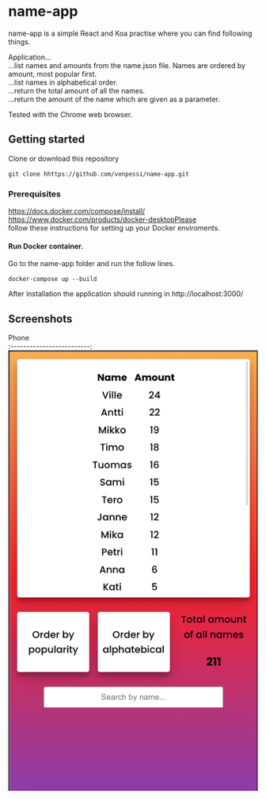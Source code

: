 # name-app
name-app is a simple React and Koa practise where you can find following things.<br />

Application...<br />
...list names and amounts from the name.json file. Names are ordered by amount, most popular first.<br />
...list names in alphabetical order.<br />
...return the total amount of all the names.<br />
...return the amount of the name which are given as a parameter.<br />

Tested with the Chrome web browser.

## Getting started
Clone or download this repository
```
git clone hhttps://github.com/vonpessi/name-app.git
```
### Prerequisites
https://docs.docker.com/compose/install/<br />
https://www.docker.com/products/docker-desktopPlease<br /> 
follow these instructions for setting up your Docker enviroments.
#### Run Docker container. 
Go to the name-app folder and run the follow lines.
```
docker-compose up --build
```
After installation the application should running in http://localhost:3000/

## Screenshots
Phone                      
:-------------------------:
![](https://github.com/vonpessi/name-app/blob/main/mobile_view.png)

